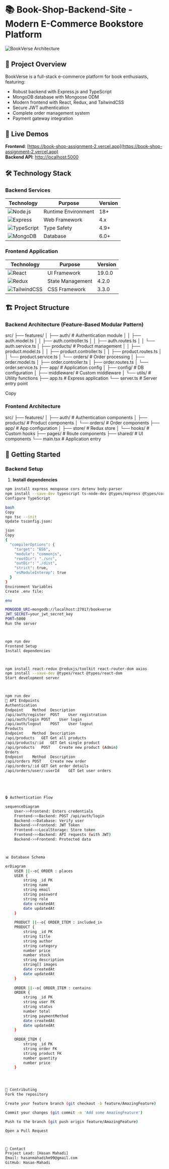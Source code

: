 #  📚 Book-Shop-Backend-Site  - Modern E-Commerce Bookstore Platform


![BookVerse Architecture](https://via.placeholder.com/1500x500/2563eb/ffffff?text=BookVerse+Full-Stack+Solution)

## 🌟 Project Overview

BookVerse is a full-stack e-commerce platform for book enthusiasts, featuring:
- Robust backend with Express.js and TypeScript
- MongoDB database with Mongoose ODM
- Modern frontend with React, Redux, and TailwindCSS
- Secure JWT authentication
- Complete order management system
- Payment gateway integration

## 🚀 Live Demos

**Frontend**: [https://book-shop-assignment-2.vercel.app](https://book-shop-assignment-2.vercel.app)  
**Backend API**: [http://localhost:5000](http://localhost:5000)

## 🛠️ Technology Stack

### Backend Services
| Technology | Purpose | Version |
|------------|---------|---------|
| ![Node.js](https://img.shields.io/badge/Node.js-339933?style=for-the-badge&logo=nodedotjs&logoColor=white) | Runtime Environment | 18+ |
| ![Express](https://img.shields.io/badge/Express.js-000000?style=for-the-badge&logo=express&logoColor=white) | Web Framework | 4.x |
| ![TypeScript](https://img.shields.io/badge/TypeScript-007ACC?style=for-the-badge&logo=typescript&logoColor=white) | Type Safety | 4.9+ |
| ![MongoDB](https://img.shields.io/badge/MongoDB-4EA94B?style=for-the-badge&logo=mongodb&logoColor=white) | Database | 6.0+ |

### Frontend Application
| Technology | Purpose | Version |
|------------|---------|---------|
| ![React](https://img.shields.io/badge/React-20232A?style=for-the-badge&logo=react&logoColor=61DAFB) | UI Framework | 19.0.0 |
| ![Redux](https://img.shields.io/badge/Redux-593D88?style=for-the-badge&logo=redux&logoColor=white) | State Management | 4.2.0 |
| ![TailwindCSS](https://img.shields.io/badge/Tailwind_CSS-38B2AC?style=for-the-badge&logo=tailwind-css&logoColor=white) | CSS Framework | 3.3.0 |

## 🏗️ Project Structure

### Backend Architecture (Feature-Based Modular Pattern)


src/
├── features/
│ ├── auth/ # Authentication module
│ │ ├── auth.model.ts
│ │ ├── auth.controller.ts
│ │ ├── auth.routes.ts
│ │ └── auth.service.ts
│ ├── products/ # Product management
│ │ ├── product.model.ts
│ │ ├── product.controller.ts
│ │ ├── product.routes.ts
│ │ └── product.service.ts
│ └── orders/ # Order processing
│ ├── order.model.ts
│ ├── order.controller.ts
│ ├── order.routes.ts
│ └── order.service.ts
├── app/ # Application config
│ ├── config/ # DB configuration
│ ├── middleware/ # Custom middleware
│ └── utils/ # Utility functions
├── app.ts # Express application
└── server.ts # Server entry point

Copy

### Frontend Architecture
src/
├── features/
│ ├── auth/ # Authentication components
│ ├── products/ # Product components
│ └── orders/ # Order components
├── app/ # App configuration
│ ├── store/ # Redux store
│ └── hooks/ # Custom hooks
├── pages/ # Route components
├── shared/ # UI components
└── main.tsx # Application entry

## 🚀 Getting Started

### Backend Setup

1. **Install dependencies**
```bash
npm install express mongoose cors dotenv body-parser
npm install --save-dev typescript ts-node-dev @types/express @types/cors
Configure TypeScript

bash
Copy
npx tsc --init
Update tsconfig.json:

json
Copy
{
  "compilerOptions": {
    "target": "ES6",
    "module": "commonjs",
    "rootDir": "./src",
    "outDir": "./dist",
    "strict": true,
    "esModuleInterop": true
  }
}
Environment Variables
Create .env file:

env

MONGODB_URI=mongodb://localhost:27017/bookverse
JWT_SECRET=your_jwt_secret_key
PORT=5000
Run the server



npm run dev
Frontend Setup
Install dependencies



npm install react-redux @reduxjs/toolkit react-router-dom axios
npm install --save-dev @types/react @types/react-dom
Start development server



npm run dev
📡 API Endpoints
Authentication
Endpoint	Method	Description
/api/auth/register	POST	User registration
/api/auth/login	POST	User login
/api/auth/logout	POST	User logout
Products
Endpoint	Method	Description
/api/products	GET	Get all products
/api/products/:id	GET	Get single product
/api/products	POST	Create new product (Admin)
Orders
Endpoint	Method	Description
/api/orders	POST	Create new order
/api/orders/:id	GET	Get order details
/api/orders/user/:userId	GET	Get user orders





🔒 Authentication Flow

sequenceDiagram
    User->>Frontend: Enters credentials
    Frontend->>Backend: POST /api/auth/login
    Backend->>Database: Verify user
    Backend->>Frontend: JWT Token
    Frontend->>LocalStorage: Store token
    Frontend->>Backend: API requests (with JWT)
    Backend->>Frontend: Protected data



📊 Database Schema

erDiagram
    USER ||--o{ ORDER : places
    USER {
        string _id PK
        string name
        string email
        string password
        string role
        date createdAt
        date updatedAt
    }
    
    PRODUCT ||--o{ ORDER_ITEM : included_in
    PRODUCT {
        string _id PK
        string title
        string author
        string category
        number price
        number stock
        string description
        string[] images
        date createdAt
        date updatedAt
    }
    
    ORDER ||--o{ ORDER_ITEM : contains
    ORDER {
        string _id PK
        string user FK
        string status
        number total
        string paymentMethod
        date createdAt
        date updatedAt
    }
    
    ORDER_ITEM {
        string _id PK
        string order FK
        string product FK
        number quantity
        number price
    }




🤝 Contributing
Fork the repository

Create your feature branch (git checkout -b feature/AmazingFeature)

Commit your changes (git commit -m 'Add some AmazingFeature')

Push to the branch (git push origin feature/AmazingFeature)

Open a Pull Request



📧 Contact
Project Lead: [Hasan Mahadi]
Email: hasanmahadihm99@gmail.com
GitHub: Hasan-Mahadi
